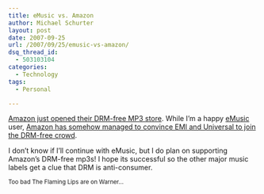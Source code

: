 ```yaml
---
title: eMusic vs. Amazon
author: Michael Schurter
layout: post
date: 2007-09-25
url: /2007/09/25/emusic-vs-amazon/
dsq_thread_id:
  - 503103104
categories:
  - Technology
tags:
  - Personal

---
```

[Amazon just opened their DRM-free MP3 store][1]. While I&#8217;m a happy [eMusic][2] user, [Amazon has somehow managed to convince EMI and Universal to join the DRM-free crowd][3].

I don&#8217;t know if I&#8217;ll continue with eMusic, but I do plan on supporting Amazon&#8217;s DRM-free mp3s! I hope its successful so the other major music labels get a clue that DRM is anti-consumer.

<small>Too bad The Flaming Lips are on Warner&#8230;</small>

 [1]: http://www.amazon.com/exec/obidos/tg/browse/-/163856011/ref=topnav_storetab_dm_hp_nav_lk/102-4883246-5776157
 [2]: http://www.emusic.com
 [3]: http://biz.yahoo.com/bw/070925/20070925005710.html?.v=1